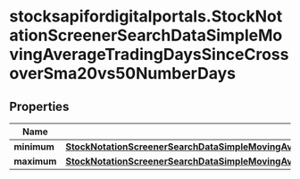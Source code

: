 # stocksapifordigitalportals.StockNotationScreenerSearchDataSimpleMovingAverageTradingDaysSinceCrossoverSma20vs50NumberDays

## Properties

Name | Type | Description | Notes
------------ | ------------- | ------------- | -------------
**minimum** | [**StockNotationScreenerSearchDataSimpleMovingAverageTradingDaysSinceCrossoverSma20vs50NumberDaysMinimum**](StockNotationScreenerSearchDataSimpleMovingAverageTradingDaysSinceCrossoverSma20vs50NumberDaysMinimum.md) |  | [optional] 
**maximum** | [**StockNotationScreenerSearchDataSimpleMovingAverageTradingDaysSinceCrossoverSma20vs50NumberDaysMaximum**](StockNotationScreenerSearchDataSimpleMovingAverageTradingDaysSinceCrossoverSma20vs50NumberDaysMaximum.md) |  | [optional] 



